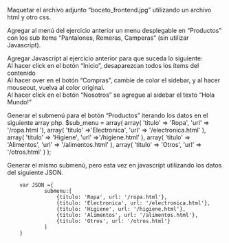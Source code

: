 Maquetar el archivo adjunto “boceto_frontend.jpg” utilizando un archivo html y otro css.	


Agregar al menú del ejercicio 	anterior un menu desplegable en “Productos” con los sub ítems 	“Pantalones, Remeras, Camperas” (sin utilizar Javascript).


Agregar Javascript al ejercicio 	anterior para que suceda lo siguiente:	
Al hacer click en el botón  “Inicio”, desaparezcan todos los ítems del contenido	
Al hacer over en el botón “Compras”, cambie de color el sidebar, y al hacer mouseout, 	vuelva al color original.	
Al hacer click en el botón “Nosotros” se agregue al sidebar el texto “Hola Mundo!”	


Generar el submenú para el 	botón “Productos” iterando los datos en el siguiente array php. 
        $sub_menu = array(
            array(
                'titulo' => 'Ropa',
                'url' => '/ropa.html
            '),
            array(
                'titulo' =>'Electronica',
                'url' => '/electronica.html'
            ),
            array(
                'titulo' => 'Higiene',
                'url' =>'/higiene.html'
            ),
            array(
                'titulo' => 'Alimentos',
                'url' => '/alimentos.html'
            ),
            array(
                'titulo' => 'Otros',
                'url' => '/otros.html'
            )
        );



Generar el mismo submenú, pero 	esta vez en javascript utilizando los datos del siguiente JSON.

        var JSON ={
                submenu:[
                    {titulo: 'Ropa', url: '/ropa.html'},
                    {titulo: 'Electronica', url: '/electronica.html'},
                    {titulo: 'Higiene', url: '/higiene.html'},
                    {titulo: 'Alimentos', url: '/alimentos.html'},
                    {titulo: 'Otros', url: '/otros.html'}
                ]
        }



